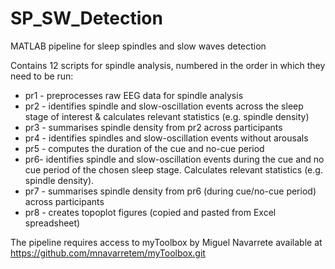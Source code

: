 # SP_SW_Detection
MATLAB pipeline for sleep spindles and slow waves detection

Contains 12 scripts for spindle analysis, numbered in the order in which they need to be run:
- pr1 - preprocesses raw EEG data for spindle analysis
- pr2 - identifies spindle and slow-oscillation events across the sleep stage of interest & calculates relevant statistics (e.g. spindle density) 
- pr3 - summarises spindle density from pr2 across participants 
- pr4 - identifies spindles and slow-oscillation events without arousals
- pr5 - computes the duration of the cue and no-cue period 
- pr6- identifies spindle and slow-oscillation events during the cue and no cue period of the chosen sleep stage. Calculates relevant statistics (e.g. spindle density).
- pr7 - summarises spindle density from pr6 (during cue/no-cue period) across participants 
- pr8 - creates topoplot figures (copied and pasted from Excel spreadsheet)

The pipeline requires access to myToolbox by Miguel Navarrete available at https://github.com/mnavarretem/myToolbox.git
